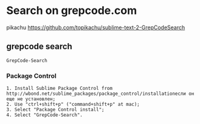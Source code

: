 # Search on grepcode.com

pikachu
https://github.com/topikachu/sublime-text-2-GrepCodeSearch

## grepcode search


    GrepCode-Search

### Package Control

    1. Install Sublime Package Control from http://wbond.net/sublime_packages/package_control/installationесли он еще не установлен;
    2. Use "ctrl+shift+p" ("command+shift+p" at mac);
    3. Select "Package Control install";
    4. Select "GrepCode-Search".


